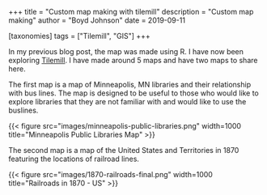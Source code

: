 +++
title = "Custom map making with tilemill"
description = "Custom map making"
author = "Boyd Johnson"
date = 2019-09-11

[taxonomies]
tags = ["Tilemill", "GIS"]
+++

In my previous blog post, the map was made using R. I have now been exploring [Tilemill](https://github.com/tilemill-project/tilemill). I have made around 5 maps and have two maps to share here.

The first map is a map of Minneapolis, MN libraries and their relationship with bus lines. The map is designed to be useful to those who would like to explore libraries that they are not familiar with and would like to use the buslines.

{{< figure src="images/minneapolis-public-libraries.png" width=1000 title="Minneapolis Public Libraries Map" >}}

The second map is a map of the United States and Territories in 1870 featuring the locations of railroad lines.

{{< figure src="images/1870-railroads-final.png" width=1000 title="Railroads in 1870 - US" >}}
